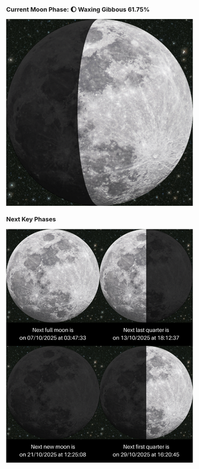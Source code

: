### Current Moon Phase: 🌔 Waxing Gibbous 61.75%
![Moon Phase](moonphase.png)
### Next Key Phases
![Gallery](gallery.png)